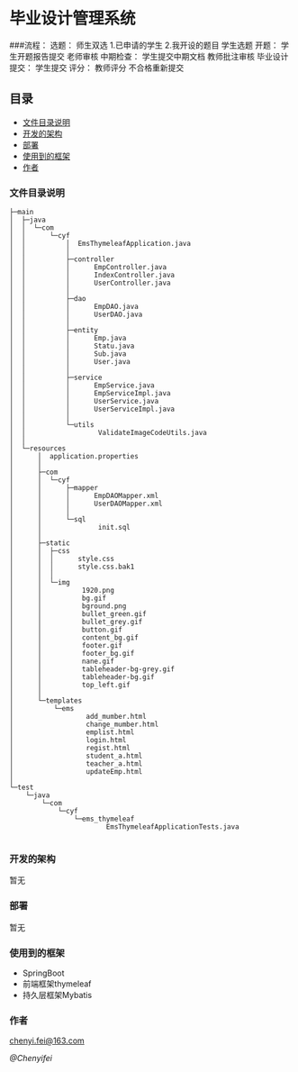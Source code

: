 
# 毕业设计管理系统
###流程：
    选题：
        师生双选
            1.已申请的学生
            2.我开设的题目
        学生选题
    开题：
        学生开题报告提交
        老师审核
    中期检查：
        学生提交中期文档
        教师批注审核
    毕业设计提交：
        学生提交
    评分：
        教师评分 不合格重新提交



## 目录

- [文件目录说明](#文件目录说明)
- [开发的架构](#开发的架构)
- [部署](#部署)
- [使用到的框架](#使用到的框架)
- [作者](#作者)


### 文件目录说明


```
├─main
│  ├─java
│  │  └─com
│  │      └─cyf
│  │          │  EmsThymeleafApplication.java
│  │          │  
│  │          ├─controller
│  │          │      EmpController.java
│  │          │      IndexController.java
│  │          │      UserController.java
│  │          │      
│  │          ├─dao
│  │          │      EmpDAO.java
│  │          │      UserDAO.java
│  │          │      
│  │          ├─entity
│  │          │      Emp.java
│  │          │      Statu.java
│  │          │      Sub.java
│  │          │      User.java
│  │          │      
│  │          ├─service
│  │          │      EmpService.java
│  │          │      EmpServiceImpl.java
│  │          │      UserService.java
│  │          │      UserServiceImpl.java
│  │          │      
│  │          └─utils
│  │                  ValidateImageCodeUtils.java
│  │                  
│  └─resources
│      │  application.properties
│      │  
│      ├─com
│      │  └─cyf
│      │      ├─mapper
│      │      │      EmpDAOMapper.xml
│      │      │      UserDAOMapper.xml
│      │      │      
│      │      └─sql
│      │              init.sql
│      │              
│      ├─static
│      │  ├─css
│      │  │      style.css
│      │  │      style.css.bak1
│      │  │      
│      │  └─img
│      │          1920.png
│      │          bg.gif
│      │          bground.png
│      │          bullet_green.gif
│      │          bullet_grey.gif
│      │          button.gif
│      │          content_bg.gif
│      │          footer.gif
│      │          footer_bg.gif
│      │          nane.gif
│      │          tableheader-bg-grey.gif
│      │          tableheader-bg.gif
│      │          top_left.gif
│      │          
│      └─templates
│          └─ems
│                  add_mumber.html
│                  change_mumber.html
│                  emplist.html
│                  login.html
│                  regist.html
│                  student_a.html
│                  teacher_a.html
│                  updateEmp.html
│                  
└─test
    └─java
        └─com
            └─cyf
                └─ems_thymeleaf
                        EmsThymeleafApplicationTests.java
                        

```





### 开发的架构

暂无
### 部署

暂无

### 使用到的框架

- SpringBoot
- 前端框架thymeleaf
- 持久层框架Mybatis

### 作者

chenyi.fei@163.com

*@Chenyifei*


